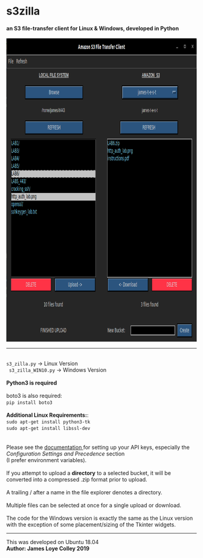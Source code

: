 # s3zilla
#### an S3 file-transfer client for Linux & Windows, developed in Python

<img src="https://github.com/rootVIII/s3zilla/blob/master/sc.png" alt="ex" height="800" width="950">
<hr>
<br>
<code>s3_zilla.py</code> -> Linux Version
<br>
<code> s3_zilla_WIN10.py</code>  -> Windows Version
<br><br>
<strong>Python3 is required</strong>
<br><br>
boto3 is also required:
<br>
<code>pip install boto3</code>
<br>
<br>
<strong>Additional Linux Requirements:</strong>:
<br> 
<code>sudo apt-get install python3-tk</code>
<br>
<code>sudo apt-get install libssl-dev</code>
<br>
<br>
<br>
Please see the 
<a href="https://docs.aws.amazon.com/cli/latest/userguide/cli-chap-configure.html">
    documentation
</a>
for setting up your API keys, especially the <i>Configuration Settings and Precedence</i> section <br>
(I prefer environment variables).
<br><br>
If you attempt to upload a <b>directory</b> to a selected bucket, it will
be converted into a compressed .zip format prior to upload.
<br><br>
A trailing / after a name in the file explorer denotes a directory.
<br><br>
Multiple files can be selected at once for a single upload or download.
<br><br>
The code for the Windows version is exactly the same as the Linux version with the exception of some
placement/sizing of the Tkinter widgets.
<hr>
This was developed on Ubuntu 18.04
<br>
<b>Author: James Loye Colley  2019</b>
